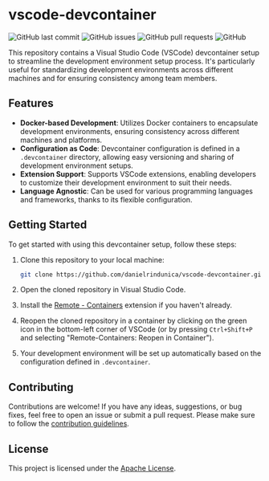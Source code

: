 # vscode-devcontainer

![GitHub last commit](https://img.shields.io/github/last-commit/danielrindunica/vscode-devcontainer)
![GitHub issues](https://img.shields.io/github/issues-raw/danielrindunica/vscode-devcontainer)
![GitHub pull requests](https://img.shields.io/github/issues-pr/danielrindunica/vscode-devcontainer)
![GitHub](https://img.shields.io/github/license/danielrindunica/vscode-devcontainer)

This repository contains a Visual Studio Code (VSCode) devcontainer setup to streamline the development environment setup process. It's particularly useful for standardizing development environments across different machines and for ensuring consistency among team members.

## Features

- **Docker-based Development**: Utilizes Docker containers to encapsulate development environments, ensuring consistency across different machines and platforms.
- **Configuration as Code**: Devcontainer configuration is defined in a `.devcontainer` directory, allowing easy versioning and sharing of development environment setups.
- **Extension Support**: Supports VSCode extensions, enabling developers to customize their development environment to suit their needs.
- **Language Agnostic**: Can be used for various programming languages and frameworks, thanks to its flexible configuration.

## Getting Started

To get started with using this devcontainer setup, follow these steps:

1. Clone this repository to your local machine:

   ```bash
   git clone https://github.com/danielrindunica/vscode-devcontainer.git

   ```

1. Open the cloned repository in Visual Studio Code.
1. Install the [Remote - Containers](https://marketplace.visualstudio.com/items?itemName=ms-vscode-remote.remote-containers) extension if you haven't already.
1. Reopen the cloned repository in a container by clicking on the green icon in the bottom-left corner of VSCode (or by pressing `Ctrl+Shift+P` and selecting "Remote-Containers: Reopen in Container").
1. Your development environment will be set up automatically based on the configuration defined in `.devcontainer`.

## Contributing

Contributions are welcome! If you have any ideas, suggestions, or bug fixes, feel free to open an issue or submit a pull request. Please make sure to follow the [contribution guidelines](CONTRIBUTING.md).

## License

This project is licensed under the [Apache License](LICENSE).
